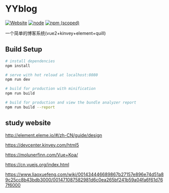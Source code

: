 # YYblog
[![Website](https://img.shields.io/website-up-down-green-red/http/shields.io.svg?label=YYblog)]()
[![node](https://img.shields.io/node/v/gh-badges.svg)]()
[![npm (scoped)](https://img.shields.io/npm/v/@cycle/core.svg)]()

一个简单的博客系统(vue2+kinvey+element+quill)
## Build Setup

``` bash
# install dependencies
npm install

# serve with hot reload at localhost:8080
npm run dev

# build for production with minification
npm run build

# build for production and view the bundle analyzer report
npm run build --report
```

## study website
http://element.eleme.io/#/zh-CN/guide/design

https://devcenter.kinvey.com/html5

https://molunerfinn.com/Vue+Koa/

https://cn.vuejs.org/index.html

https://www.liaoxuefeng.com/wiki/001434446689867b27157e896e74d51a89c25cc8b43bdb3000/001471087582981d6c0ea265bf241b59a04fa6f61d767f6000
